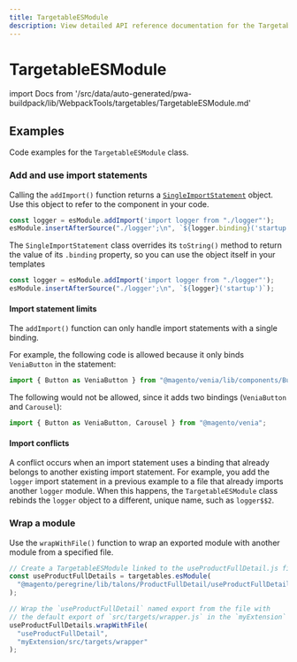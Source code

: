 ```yaml
---
title: TargetableESModule
description: View detailed API reference documentation for the TargetableESModule class in the Buildpack package of the PWA Studio framework.
---
```


# TargetableESModule

<!--
The reference doc content is generated automatically from the source code.
To update this section, update the doc blocks in the source code
-->

import Docs from '/src/data/auto-generated/pwa-buildpack/lib/WebpackTools/targetables/TargetableESModule.md'

<Docs />

## Examples

Code examples for the `TargetableESModule` class.

### Add and use import statements

Calling the `addImport()` function returns a [`SingleImportStatement`][] object.
Use this object to refer to the component in your code.

[`singleimportstatement`]: /api/buildpack/targetables/SingleImportStatement/

```jsx
const logger = esModule.addImport('import logger from "./logger"');
esModule.insertAfterSource("./logger';\n", `${logger.binding}('startup')`);
```

The `SingleImportStatement` class overrides its `toString()` method to return the value of its `.binding` property,
so you can use the object itself in your templates

```jsx
const logger = esModule.addImport('import logger from "./logger"');
esModule.insertAfterSource("./logger';\n", `${logger}('startup')`);
```

#### Import statement limits

The `addImport()` function can only handle import statements with a single binding.

For example, the following code is allowed because it only binds `VeniaButton` in the statement:

```js
import { Button as VeniaButton } from "@magento/venia/lib/components/Button";
```

The following would not be allowed, since it adds two bindings (`VeniaButton` and `Carousel`):

```js
import { Button as VeniaButton, Carousel } from "@magento/venia";
```

#### Import conflicts

A conflict occurs when an import statement uses a binding that already belongs to another existing import statement.
For example, you add the `logger` import statement in a previous example to a file that already imports another `logger` module.
When this happens, the `TargetableESModule` class rebinds the `logger` object to a different, unique name, such as `logger$$2`.

### Wrap a module

Use the `wrapWithFile()` function to wrap an exported module with another module from a specified file.

```js
// Create a TargetableESModule linked to the useProductFullDetail.js file
const useProductFullDetails = targetables.esModule(
  "@magento/peregrine/lib/talons/ProductFullDetail/useProductFullDetail.js"
);

// Wrap the `useProductFullDetail` named export from the file with
// the default export of `src/targets/wrapper.js` in the `myExtension` package.
useProductFullDetails.wrapWithFile(
  "useProductFullDetail",
  "myExtension/src/targets/wrapper"
);
```
